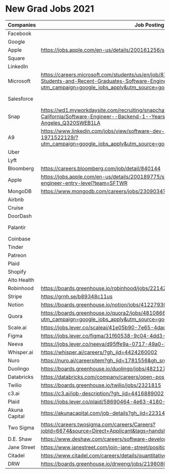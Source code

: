 # New Grad Jobs 2021

| Companies | Job Posting | Career Page |
|-|-|-|
| Facebook |  |  |
| Google |  | careers.google.com/students |
| Apple | https://jobs.apple.com/en-us/details/200161256/software-engineer-ml-platform |  |
| Square |  | https://careers.squareup.com/us/en/jobs |
| LinkedIn |  |  |
| Microsoft | https://careers.microsoft.com/students/us/en/job/870956/Full-Time-Opportunities-for-Students-and-Recent-Graduates-Software-Engineer?utm_campaign=google_jobs_apply&utm_source=google_jobs_apply&utm_medium=organic |  |
| Salesforce |  | https://salesforce.wd1.myworkdayjobs.com/en-US/External_Career_Site?d=cta-nav-sjb-1 |
| Snap | https://wd1.myworkdaysite.com/recruiting/snapchat/snap/job/Los-Angeles-California/Software-Engineer--Backend-1--Years-Experience---Los-Angeles_Q320SWEB1LA |  |
| A9 | https://www.linkedin.com/jobs/view/software-dev-eng-i-palo-alto-2020-at-a9-com-1971522129/?utm_campaign=google_jobs_apply&utm_source=google_jobs_apply&utm_medium=organic |  |
| Uber |  | https://www.uber.com/us/en/careers/teams/university/ |
| Lyft |  | https://www.lyft.com/careers/universityy |
| Bloomberg | https://careers.bloomberg.com/job/detail/840144 |  |
| Apple | https://jobs.apple.com/en-us/details/200189775/software-or-machine-learning-engineer-entry-level?team=SFTWR |  |
| MongoDB | https://www.mongodb.com/careers/jobs/2309034?gh_src=0wcvpq1 |  |
| Airbnb |  | https://careers.airbnb.com/university/ |
| Cruise |  | https://boards.greenhouse.io/cruiseuniversity |
| DoorDash |  | https://www.doordash.com/careers/ |
| Palantir |  | https://jobs.lever.co/palantir/136703f3-37a8-4308-84ef-4e2865daf577 |
| Coinbase |  | https://www.coinbase.com/careers/positions? |
| Tinder |  | https://jobs.lever.co/matchgroup?department=Tinderr |
| Patreon |  |  |
| Plaid |  |  |
| Shopify |  |  |
| Alto Health |  |  |
| Robinhood | https://boards.greenhouse.io/robinhood/jobs/22142200 |  |
| Stripe | https://grnh.se/b89348c11us |  |
| Notion | https://boards.greenhouse.io/notion/jobs/4122793003 |  |
| Quora | https://boards.greenhouse.io/quora2/jobs/4810866002?utm_campaign=google_jobs_apply&utm_source=google_jobs_apply&utm_medium=organic |  |
| Scale.ai | https://jobs.lever.co/scaleai/41e05b90-7e65-4dac-8676-50be9c1afc27 |  |
| Figma | https://jobs.lever.co/figma/31f60538-9c04-4dd3-821d-7980370f9be3 |  |
| Neeva | https://jobs.lever.co/neeva/d95ffe9a-0717-49a0-be61-e59c5bf01b49/apply |  |
| Whisper.ai | https://whisper.ai/careers/?gh_jid=4424260002 |  |
| Nuro | https://nuro.ai/careersitem?gh_jid=1781556&gh_src=fd9e64da1 |  |
| Duolingo | https://boards.greenhouse.io/duolingo/jobs/4821271002 |  |
| Databricks | https://databricks.com/company/careers/open-positions/job?gh_jid=47800230022 |  |
| Twilio | https://boards.greenhouse.io/twilio/jobs/2321815 |  |
| c3.ai | https://c3.ai/job-description/?gh_jid=4416889002 |  |
| Plaid | https://jobs.lever.co/plaid/58690464-4e63-4180-8dc7-a1e87a18fb6d |  |
| Akuna Capital | https://akunacapital.com/job-details?gh_jid=2231479 |  |
| Two Sigma | https://careers.twosigma.com/careers/Careers?jobId=6674&source=Direct+Applicant&tags=handshake |  |
| D.E. Shaw | https://www.deshaw.com/careers/software-developer-new-york-2646 |  |
| Jane Street | https://www.janestreet.com/join-jane-street/position/4746601002/ |  |
| Citadel | https://www.citadel.com/careers/details/quantitative-researcher-full-time-us-2/ |  |
| DRW | https://boards.greenhouse.io/drweng/jobs/2198080?gh_src=8d0371621us |  |
